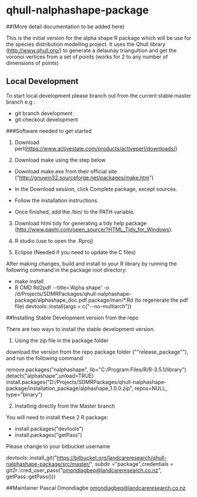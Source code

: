# qhull-nalphashape-package 

##(More detail documentation to be added here)

This is the initial version for the alpha shape R package which will be use for the species distribution modelling project. It uses the Qhull library (http://www.qhull.org/) 
to generate a delaunay triangultion and get the voronoi vertices from a set of points (works for 2 to any number of dimensions of points)



## Local Development 

To start local development please branch out from the current stable master branch e.g :

+ git branch development
+ git checkout development


###Software needed to get started

1. Download perl(https://www.activestate.com/products/activeperl/downloads/)


2. Download make using the step below


+ Download make.exe from their official site ("http://gnuwin32.sourceforge.net/packages/make.htm")

+ In the Download session, click Complete package, except sources.

+ Follow the installation instructions.

+ Once finished, add the <installation directory>/bin/ to the PATH variable.



3. Download html tidy for generating a tidy help package (http://www.paehl.com/open_source/?HTML_Tidy_for_Windows).


4. R studio (use to open the .Rproj)


5. Eclipse (Needed if you need to update the C files)


After making changes,  build and install to your R library by running the following command in the package root directory:

+ make install
+  R CMD Rd2pdf --title='Alpha shape' -o /d/Projects/SDMRPackages/qhull-nalphashape-package/alphashape_doc.pdf package/man/*.Rd (to regenerate the pdf file)
devtools::install(args = c("--no-multiarch"))

##Installing Stable Development version from the repo

There are two ways to install the stable development version.

1. Using the zip file in the package folder 

download the version from the repo package folder (""release_package""), and run the following command

remove.packages("nalphashape", lib="C:/Program Files/R/R-3.5.1/library")
detach("alphashape",unload=TRUE)
install.packages("D:/Projects/SDMRPackages/qhull-nalphashape-package/installation_package/alphashape_1.0.0.zip", repos=NULL, type="binary")



2. Installing directly from the Master branch

You will need to install these 2 R package:
+ install.packages("devtools")
+ install.packages("getPass")

Please change to your bitbucket username

devtools::install_git("https://bitbucket.org/landcareresearch/qhull-nalphashape-package/src/master/", subdir ="package",credentials = git2r::cred_user_pass("omondiagbep@landcareresearch.co.nz", getPass::getPass()))
    
    
    

##Maintainer
Pascal Omondiagbe <omondiagbep@landcareresearch.co.nz>




